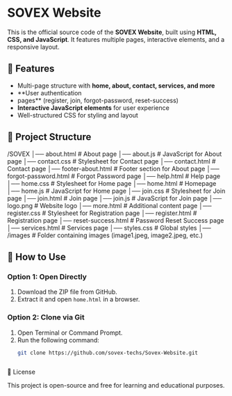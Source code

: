 # SOVEX Website

This is the official source code of the **SOVEX Website**, built using **HTML, CSS, and JavaScript**. It features multiple pages, interactive elements, and a responsive layout.

## 📌 Features
- Multi-page structure with **home, about, contact, services, and more**  
- **User authentication
- pages** (register, join, forgot-password, reset-success)  
- **Interactive JavaScript elements** for user experience  
- Well-structured CSS for styling and layout  

## 📂 Project Structure
/SOVEX │── about.html              # About page
│── about.js                # JavaScript for About page
│── contact.css             # Stylesheet for Contact page
│── contact.html            # Contact page
│── footer-about.html       # Footer section for About page
│── forgot-password.html    # Forgot Password page
│── help.html               # Help page
│── home.css                # Stylesheet for Home page
│── home.html               # Homepage
│── home.js                 # JavaScript for Home page
│── join.css                # Stylesheet for Join page
│── join.html               # Join page
│── join.js                 # JavaScript for Join page
│── logo.png                # Website logo
│── more.html               # Additional content page
│── register.css            # Stylesheet for Registration page
│── register.html           # Registration page
│── reset-success.html      # Password Reset Success page
│── services.html           # Services page
│── styles.css              # Global styles
│── /images                 # Folder containing images (image1.jpeg, image2.jpeg, etc.)

## 🚀 How to Use
### **Option 1: Open Directly**
1. Download the ZIP file from GitHub.  
2. Extract it and open `home.html` in a browser.

### **Option 2: Clone via Git**
1. Open Terminal or Command Prompt.  
2. Run the following command:  
   ```bash
   git clone https://github.com/sovex-techs/Sovex-Website.git



📜 License

This project is open-source and free for learning and educational purposes.
